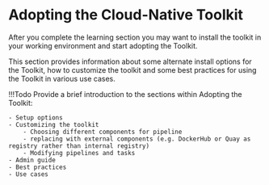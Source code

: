 # Adopting the Cloud-Native Toolkit

After you complete the learning section you may want to install the toolkit in your working environment and start adopting the Toolkit.

This section provides information about some alternate install options for the Toolkit, how to customize the toolkit and some best practices for using the Toolkit in various use cases.

!!!Todo
    Provide a brief introduction to the sections within Adopting the Toolkit:

    - Setup options
    - Customizing the toolkit
        - Choosing different components for pipeline
        - replacing with external components (e.g. DockerHub or Quay as registry rather than internal registry)
        - Modifying pipelines and tasks
    - Admin guide
    - Best practices
    - Use cases
